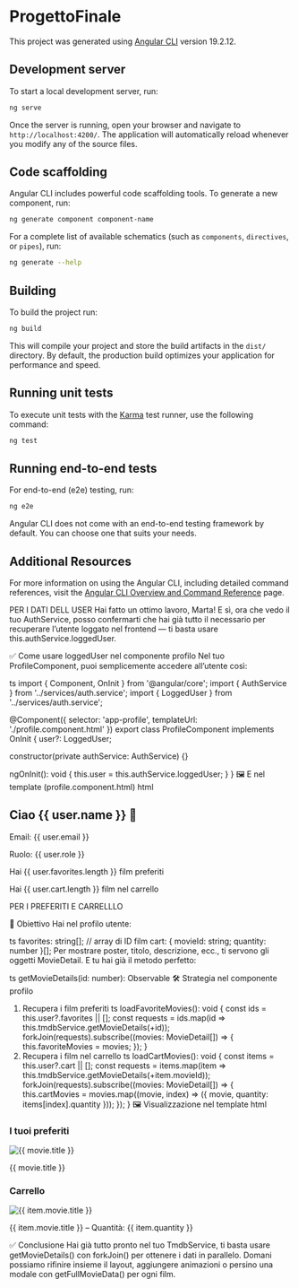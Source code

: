 # ProgettoFinale

This project was generated using [Angular CLI](https://github.com/angular/angular-cli) version 19.2.12.

## Development server

To start a local development server, run:

```bash
ng serve
```

Once the server is running, open your browser and navigate to `http://localhost:4200/`. The application will automatically reload whenever you modify any of the source files.

## Code scaffolding

Angular CLI includes powerful code scaffolding tools. To generate a new component, run:

```bash
ng generate component component-name
```

For a complete list of available schematics (such as `components`, `directives`, or `pipes`), run:

```bash
ng generate --help
```

## Building

To build the project run:

```bash
ng build
```

This will compile your project and store the build artifacts in the `dist/` directory. By default, the production build optimizes your application for performance and speed.

## Running unit tests

To execute unit tests with the [Karma](https://karma-runner.github.io) test runner, use the following command:

```bash
ng test
```

## Running end-to-end tests

For end-to-end (e2e) testing, run:

```bash
ng e2e
```

Angular CLI does not come with an end-to-end testing framework by default. You can choose one that suits your needs.

## Additional Resources

For more information on using the Angular CLI, including detailed command references, visit the [Angular CLI Overview and Command Reference](https://angular.dev/tools/cli) page.

PER I DATI DELL USER
Hai fatto un ottimo lavoro, Marta! E sì, ora che vedo il tuo AuthService, posso confermarti che hai già tutto il necessario per recuperare l’utente loggato nel frontend — ti basta usare this.authService.loggedUser.

✅ Come usare loggedUser nel componente profilo
Nel tuo ProfileComponent, puoi semplicemente accedere all’utente così:

ts
import { Component, OnInit } from '@angular/core';
import { AuthService } from '../services/auth.service';
import { LoggedUser } from '../services/auth.service';

@Component({
selector: 'app-profile',
templateUrl: './profile.component.html'
})
export class ProfileComponent implements OnInit {
user?: LoggedUser;

constructor(private authService: AuthService) {}

ngOnInit(): void {
this.user = this.authService.loggedUser;
}
}
🖼️ E nel template (profile.component.html)
html

<div *ngIf="user">
  <h2>Ciao {{ user.name }} 👋</h2>
  <p>Email: {{ user.email }}</p>
  <p>Ruolo: {{ user.role }}</p>
  <p *ngIf="user.favorites?.length">Hai {{ user.favorites.length }} film preferiti</p>
  <p *ngIf="user.cart?.length">Hai {{ user.cart.length }} film nel carrello</p>
</div>

PER I PREFERITI E CARRELLLO

🎯 Obiettivo
Hai nel profilo utente:

ts
favorites: string[]; // array di ID film
cart: { movieId: string; quantity: number }[];
Per mostrare poster, titolo, descrizione, ecc., ti servono gli oggetti MovieDetail. E tu hai già il metodo perfetto:

ts
getMovieDetails(id: number): Observable<MovieDetail>
🛠️ Strategia nel componente profilo

1. Recupera i film preferiti
   ts
   loadFavoriteMovies(): void {
   const ids = this.user?.favorites || [];
   const requests = ids.map(id => this.tmdbService.getMovieDetails(+id));
   forkJoin(requests).subscribe((movies: MovieDetail[]) => {
   this.favoriteMovies = movies;
   });
   }
2. Recupera i film nel carrello
ts
loadCartMovies(): void {
const items = this.user?.cart || [];
const requests = items.map(item => this.tmdbService.getMovieDetails(+item.movieId));
forkJoin(requests).subscribe((movies: MovieDetail[]) => {
this.cartMovies = movies.map((movie, index) => ({
movie,
quantity: items[index].quantity
}));
});
}
🖼️ Visualizzazione nel template
html
<h3>I tuoi preferiti</h3>
<div *ngFor="let movie of favoriteMovies">
  <img [src]="movie.poster_path" alt="{{ movie.title }}" />
  <p>{{ movie.title }}</p>
</div>

<h3>Carrello</h3>
<div *ngFor="let item of cartMovies">
  <img [src]="item.movie.poster_path" alt="{{ item.movie.title }}" />
  <p>{{ item.movie.title }} – Quantità: {{ item.quantity }}</p>
</div>
✅ Conclusione
Hai già tutto pronto nel tuo TmdbService, ti basta usare getMovieDetails() con forkJoin() per ottenere i dati in parallelo. Domani possiamo rifinire insieme il layout, aggiungere animazioni o persino una modale con getFullMovieData() per ogni film.
